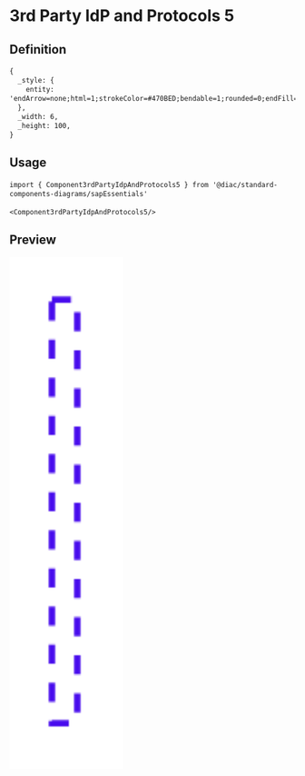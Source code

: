 # 3rd Party IdP and Protocols 5

## Definition

```
{
  _style: { 
    entity: 'endArrow=none;html=1;strokeColor=#470BED;bendable=1;rounded=0;endFill=0;endSize=3;strokeWidth=1.5;entryX=0.5;entryY=0;entryDx=0;entryDy=0;dashed=1;',
  },
  _width: 6,
  _height: 100,
}
```

## Usage

```
import { Component3rdPartyIdpAndProtocols5 } from '@diac/standard-components-diagrams/sapEssentials'

<Component3rdPartyIdpAndProtocols5/>
```

## Preview

<img src="./component-3rd-party-idp-and-protocols-5.png" width="200"/>
